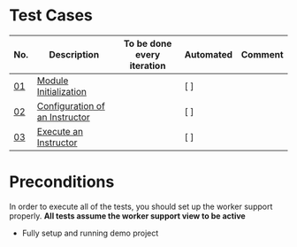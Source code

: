 # Test Cases
| No. | Description       | To be done every iteration | Automated | Comment   |
|-----|--------------|-----------|-----------|-----------|
| [01](01_module_initialization.md) | [Module Initialization](01_module_initialization.md) | | [ ] | |
| [02](02_configuration_of_an_instructor.md) |[Configuration of an Instructor](02_configuration_of_an_instructor.md)| | [ ] | |
| [03](03_execute_an_instruction.md) |[Execute an Instructor](03_execute_an_instruction.md)| | [ ] | |

# Preconditions

In order to execute all of the tests, you should set up the worker support properly. **All tests assume the worker support view to be active**

* Fully setup and running demo project 